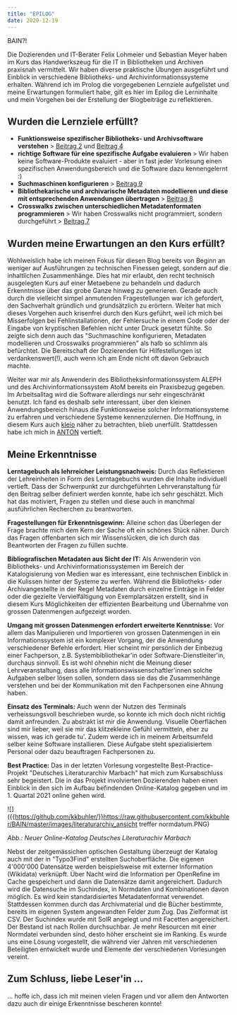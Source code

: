 ```yaml
---
title: "EPILOG"
date: 2020-12-19
---
```


BAIN?!

Die Dozierenden und IT-Berater Felix Lohmeier und Sebastian Meyer haben im Kurs das Handwerkszeug für die IT in Bibliotheken und Archiven praxisnah vermittelt. Wir haben diverse praktische Übungen ausgeführt und Einblick in verschiedene Bibliotheks- und Archivinformationssysteme erhalten. Während ich im Prolog die vorgegebenen Lernziele aufgelistet und meine Erwartungen formuliert habe, gilt es hier im Epilog die Lerninhalte und mein Vorgehen bei der Erstellung der Blogbeiträge zu reflektieren.

## Wurden die Lernziele erfüllt?
- **Funktionsweise spezifischer Bibliotheks- und Archivsoftware verstehen** > [Beitrag 2](https://kkbuhler.github.io/BAIN/2020/09/25/tag2.html) und [Beitrag 4](https://kkbuhler.github.io/BAIN/2020/10/09/tag4.html) 
- **richtige Software für eine spezifische Aufgabe evaluieren** > Wir haben keine Software-Produkte evaluiert - aber in fast jeder Vorlesung einen spezifischen Anwendungsbereich und die Software dazu kennengelernt :)
- **Suchmaschinen konfigurieren** > [Beitrag 9](https://kkbuhler.github.io/BAIN/2020/12/11/tag9.html)
- **Bibliothekarische und archivarische Metadaten modellieren und diese mit entsprechenden Anwendungen übertragen** > [Beitrag 8](https://kkbuhler.github.io/BAIN/2020/11/27/tag8.html)
- **Crosswalks zwischen unterschiedlichen Metadatenformaten programmieren** > Wir haben Crosswalks nicht programmiert, sondern durchgeführt > [Beitrag 7](https://kkbuhler.github.io/BAIN/2020/11/20/tag7.html)

## Wurden meine Erwartungen an den Kurs erfüllt?
Wohlweislich habe ich meinen Fokus für diesen Blog bereits von Beginn an weniger auf Ausführungen zu technischen Finessen gelegt, sondern auf die inhaltlichen Zusammenhänge. Dies hat mir erlaubt, den recht technisch ausgelegten Kurs auf einer Metaebene zu behandeln und dadurch Erkenntnisse über das grobe Ganze hinweg zu generieren. Gerade auch durch die vielleicht simpel anmutenden Fragestellungen war ich gefordert, den Sachverhalt gründlich und grundsätzlich zu erörtern. Weiter hat mich dieses Vorgehen auch krisenfrei durch den Kurs geführt, weil ich mich bei Misserfolgen bei Fehlinstallationen, der Fehlersuche in einem Code oder der Eingabe von kryptischen Befehlen nicht unter Druck gesetzt fühlte. So zeigte sich denn auch das "Suchmaschine konfigurieren, Metadaten modellieren und Crosswalks programmieren" als halb so schlimm als befürchtet. Die Bereitschaft der Dozierenden für Hilfestellungen ist verdankenswert(!), auch wenn ich am Ende nicht oft davon Gebrauch machte.

Weiter war mir als Anwenderin des Bibliotheksinformationssystem ALEPH und des Archivinformationssystem AtoM bereits ein Praxisbezug gegeben. Im Arbeitsalltag wird die Software allerdings nur sehr eingeschränkt benutzt. Ich fand es deshalb sehr interessant, über den kleinen Anwendungsbereich hinaus die Funktionsweise solcher Informationsysteme zu erfahren und verschiedene Systeme kennenzulernen. Die Hoffnung, in diesem Kurs auch [kleio](https://kleio.com) näher zu betrachten, blieb unerfüllt. Stattdessen habe ich mich in [ANTON]((https://kkbuhler.github.io/BAIN/2020/10/16/tag5.html)) vertieft. 

## Meine Erkenntnisse 
**Lerntagebuch als lehrreicher Leistungsnachweis:** Durch das Reflektieren der Lehreinheiten in Form des Lerntagebuchs wurden die Inhalte individuell vertieft. Dass der Schwerpunkt zur durchgeführten Lehrveranstaltung für den Beitrag selber definiert werden konnte, habe ich sehr geschätzt. Mich hat das motiviert, Fragen zu stellen und diese auch in manchmal ausführlichen Recherchen zu beantworten.

**Fragestellungen für Erkenntnisgewinn:** Alleine schon das Überlegen der Frage brachte mich dem Kern der Sache oft ein schönes Stück näher. Durch das Fragen offenbarten sich mir Wissenslücken, die ich durch das Beantworten der Fragen zu füllen suchte. 

**Bibliografischen Metadaten aus Sicht der IT:** Als Anwenderin von Bibliotheks- und Archivinformationssystemen im Bereich der Katalogisierung von Medien war es interessant, eine technischen Einblick in die Kulissen hinter der Systeme zu werfen. Während die Bibliotheks- oder Archivangestellte in der Regel Metadaten durch einzelne Einträge in Felder oder die gezielte Vervielfältigung von Exemplarsätzen erstellt, sind in diesem Kurs Möglichkeiten der effizienten Bearbeitung und Übernahme von grossen Datenmengen aufgezeigt worden.

**Umgang mit grossen Datenmengen erfordert erweiterte Kenntnisse:** Vor allem das Manipulieren und Importieren von grossen Datenmengen in ein Informationssystem ist ein komplexer Vorgang, der die Anwendung verschiedener Befehle erfordert. Hier scheint mir persönlich der Einbezug einer Fachperson, z.B. Systembibliothekar'in oder Software-Dienstleiter'in, durchaus sinnvoll. Es ist wohl ohnehin nicht die Meinung dieser Lehrveranstaltung, dass alle Informationswissenschaftler'innen solche Aufgaben selber lösen sollen, sondern dass sie das die Zusammenhänge verstehen und bei der Kommunikation mit den Fachpersonen eine Ahnung haben. 

**Einsatz des Terminals:** Auch wenn der Nutzen des Terminals verheissungsvoll beschrieben wurde, so konnte ich mich doch nicht richtig damit anfreunden. Zu abstrakt ist mir die Anwendung. Visuelle Oberflächen sind mir lieber, weil sie mir das klitzekleine Gefühl vermitteln, eher zu wissen, was ich gerade tu'. Zudem werde ich in meinem Arbeitsumfeld selber keine Software installieren. Diese Aufgabe steht spezialisiertem Personal oder dazu beauftragen Fachpersonen zu. 

**Best Practice:** Das in der letzten Vorlesung vorgestellte Best-Practice-Projekt "Deutsches Literaturarchiv Marbach" hat mich zum Kursabschluss sehr begeistert. Die in das Projekt involvierten Dozierenden haben einen Einblick in den sich im Aufbau befindenden Online-Katalog gegeben und im 1. Quartal 2021 online gehen wird. 

![]({{https://github.com/kkbuhler/}}https://raw.githubusercontent.com/kkbuhler/BAIN/master/images/literaturarchiv_ansicht treffer normdatum.PNG)

*Abb.: Neuer Online-Katalog Deutsches Literaturachiv Marbach*

Nebst der zeitgemässichen optischen Gestaltung überzeugt der Katalog auch mit der in "Typo3Find" erstellten Suchoberfläche. Die eigenen 4'000'000 Datensätze werden beispielsweise mit externer Information (Wikidata) verknüpft. Über Nacht wird die Information per OpenRefine im Cache gespeichert und dann die Datensätze damit angereichert. Dadurch wird die Datensuche im Suchindex, in Normdaten und Kombinationen davon möglich. Es wird kein standardisiertes Metadatenformat verwendet. Stattdessen kommen durch das Archivmaterial und die Bücher bestimmte, bereits im eigenen System angewandten Felder zum Zug. Das Zielformat ist CSV. Der Suchindex wurde mit SolR angelegt und mit Facetten angereichert. Der Bestand ist nach Rollen durchsuchbar. Je mehr Resourcen mit einer Normdatei verbunden sind, desto höher erscheint sie im Ranking. Es wurde uns eine Lösung vorgestellt, die während vier Jahren mit verschiedenen Beteiligten entwickelt wurde und Elemente der verschiedenen Vorlesungen vereint.

## Zum Schluss, liebe Leser'in ...
... hoffe ich, dass ich mit meinen vielen Fragen und vor allem den Antworten dazu auch dir einige Erkenntnisse bescheren konnte!




